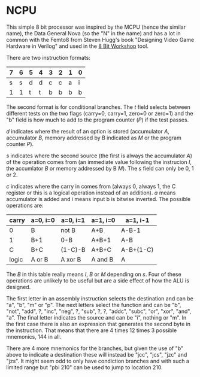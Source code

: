 # NCPU

This simple 8 bit processor was inspired by the MCPU (hence the similar name),
the Data General Nova (so the "N" in the name) and has a lot in common with
the Femto8 from Steven Hugg's book "Designing Video Game Hardware in Verilog"
and used in the [8 Bit Workshop](https://8bitworkshop.com/) tool.

There are two instruction formats:

| 7 | 6 | 5 | 4 | 3 | 2 | 1 | 0 |
|---|---|---|---|---|---|---|---|
| s | s | d | d | c | c | a | i |
| 1 | 1 | t | t | b | b | b | b |

The second format is for conditional branches. The *t* field selects between
different tests on the two flags (carry=0, carry=1, zero=0 or zero=1) and the
"b" field is how much to add to the program counter (*P*) if the test passes.

*d* indicates where the result of an option is stored (accumulator *A*,
accumulator *B*, memory addressed by B indicated as *M* or the program
counter *P*).

*s* indicates where the second source (the first is always the accumulator *A*)
of the operation comes from (an immediate value following the instrucion *I*,
the accumlator *B* or memory addressed by B *M*). The *s* field can only be 0,
1 or 2.

*c* indicates where the carry in comes from (always 0, always 1, the C register
or this is a logical operation instead of an addition). *a* means accumulator
is added and *i* means input b is bitwise inverted. The possible operations are:

| carry | a=0, i=0 | a=0, i=1 | a=1, i=0 | a=1, i-1 |
|-------|----------|----------|----------|----------|
| 0     | B        | not B    | A+B      | A-B-1    |
| 1     | B+1      | 0-B      | A+B+1    | A-B      |
| C     | B+C      | (1-C)-B  | A+B+C    | A-B+(1-C)|
| logic | A or B   | A xor B  | A and B  | A        | 

The *B* in this table really means *I*, *B* or *M* depending on *s*. Four of these
operations are unlikely to be useful but are a side effect of how the ALU is
designed.

The first letter in an assembly instruction selects the destination and can be
"a", "b", "m" or "p". The next letters select the function and can be
"b", "not", "add", ?, "inc", "neg", ?, "sub",
?, ?, "addc", "subc", "or", "xor", "and", "a". The final letter indicates the
source and can be "i", nothing or "m". In the first case there is also an
expression that generates the second byte in the instruction. That means that
there are 4 times 12 times 3 possible mnemonics, 144 in all.

There are 4 more mnemonics for the branches, but given the use of "b" above to
indicate a destination these will instead be "jcc", "jcs", "jzc" and "jzs". It
might seem odd to only have condiction branches and with such a limited range
but "pbi 210" can be used to jump to location 210.
